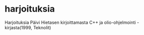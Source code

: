 # harjoituksia
Harjoituksia Päivi Hietasen kirjoittamasta C++ ja olio-ohjelmointi -kirjasta(1999, Teknolit)
